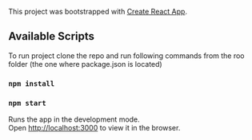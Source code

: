 This project was bootstrapped with [Create React App](https://github.com/facebook/create-react-app).

## Available Scripts

To run project clone the repo and run following commands from the roo folder (the one where package.json is located)

### `npm install`
### `npm start`

Runs the app in the development mode.<br>
Open [http://localhost:3000](http://localhost:3000) to view it in the browser.
